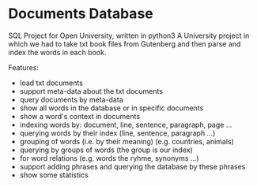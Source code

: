 # Documents Database
SQL Project for Open University, written in python3 
A University project in which we had to take txt book files from Gutenberg and then parse and index the words in each book.


Features:

* load txt documents
* support meta-data about the txt documents
* query documents by meta-data
* show all words in the database or in specific documents
* show a word's context in documents
* indexing words by: document, line, sentence, paragraph, page ...
* querying words by their index (line, sentence, paragraph ...)
* grouping of words (i.e. by their meaning) (e.g. countries, animals)
* querying by groups of words (the group is our index)
* for word relations (e.g. words the ryhme, synonyms ...)
* support adding phrases and querying the database by these phrases
* show some statistics
